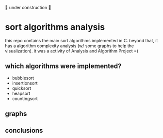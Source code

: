 :triangular_flag_on_post: under construction :triangular_flag_on_post:

# sort algorithms analysis
this repo contains the main sort algorithms implemented in C.
beyond that, it has a algorithm complexity analysis (w/ some graphs to help the visualization).
it was a activity of Analysis and Algorithm Project =)

## which algorithms were implemented?
<ul>
  <li>bubblesort</li>
  <li>insertionsort</li>
  <li>quicksort</li>
  <li>heapsort</li>
  <li>countingsort</li>
</ul>
  
## graphs

## conclusions
